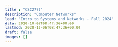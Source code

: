 ```yaml
---
title : "CSC2770"
description: "Computer Networks"
lead: "Intro to Systems and Networks - Fall 2024"
date: 2020-10-06T08:47:36+00:00
lastmod: 2020-10-06T08:47:36+00:00
draft: false
images: []
---
```

